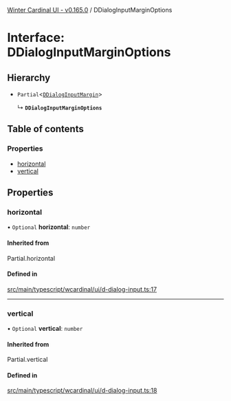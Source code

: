 [Winter Cardinal UI - v0.165.0](../index.md) / DDialogInputMarginOptions

# Interface: DDialogInputMarginOptions

## Hierarchy

- `Partial`<[`DDialogInputMargin`](DDialogInputMargin.md)\>

  ↳ **`DDialogInputMarginOptions`**

## Table of contents

### Properties

- [horizontal](DDialogInputMarginOptions.md#horizontal)
- [vertical](DDialogInputMarginOptions.md#vertical)

## Properties

### horizontal

• `Optional` **horizontal**: `number`

#### Inherited from

Partial.horizontal

#### Defined in

[src/main/typescript/wcardinal/ui/d-dialog-input.ts:17](https://github.com/winter-cardinal/winter-cardinal-ui/blob/v0.165.0/src/main/typescript/wcardinal/ui/d-dialog-input.ts#L17)

___

### vertical

• `Optional` **vertical**: `number`

#### Inherited from

Partial.vertical

#### Defined in

[src/main/typescript/wcardinal/ui/d-dialog-input.ts:18](https://github.com/winter-cardinal/winter-cardinal-ui/blob/v0.165.0/src/main/typescript/wcardinal/ui/d-dialog-input.ts#L18)
